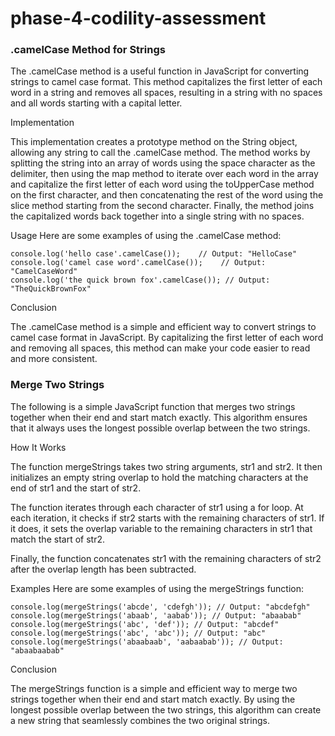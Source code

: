 # phase-4-codility-assessment

### .camelCase Method for Strings

The .camelCase method is a useful function in JavaScript for converting strings to camel case format. This method capitalizes the first letter of each word in a string and removes all spaces, resulting in a string with no spaces and all words starting with a capital letter.

Implementation

This implementation creates a prototype method on the String object, allowing any string to call the .camelCase method. The method works by splitting the string into an array of words using the space character as the delimiter, then using the map method to iterate over each word in the array and capitalize the first letter of each word using the toUpperCase method on the first character, and then concatenating the rest of the word using the slice method starting from the second character. Finally, the method joins the capitalized words back together into a single string with no spaces.

Usage
Here are some examples of using the .camelCase method:

    console.log('hello case'.camelCase());    // Output: "HelloCase"
    console.log('camel case word'.camelCase());    // Output: "CamelCaseWord"
    console.log('the quick brown fox'.camelCase()); // Output: "TheQuickBrownFox"

Conclusion

The .camelCase method is a simple and efficient way to convert strings to camel case format in JavaScript. By capitalizing the first letter of each word and removing all spaces, this method can make your code easier to read and more consistent.


### Merge Two Strings

The following is a simple JavaScript function that merges two strings together when their end and start match exactly. This algorithm ensures that it always uses the longest possible overlap between the two strings.

How It Works

The function mergeStrings takes two string arguments, str1 and str2. It then initializes an empty string overlap to hold the matching characters at the end of str1 and the start of str2.

The function iterates through each character of str1 using a for loop. At each iteration, it checks if str2 starts with the remaining characters of str1. If it does, it sets the overlap variable to the remaining characters in str1 that match the start of str2.

Finally, the function concatenates str1 with the remaining characters of str2 after the overlap length has been subtracted.

Examples
Here are some examples of using the mergeStrings function:


    console.log(mergeStrings('abcde', 'cdefgh')); // Output: "abcdefgh"
    console.log(mergeStrings('abaab', 'aabab')); // Output: "abaabab"
    console.log(mergeStrings('abc', 'def')); // Output: "abcdef"
    console.log(mergeStrings('abc', 'abc')); // Output: "abc"
    console.log(mergeStrings('abaabaab', 'aabaabab')); // Output: "abaabaabab"

Conclusion

The mergeStrings function is a simple and efficient way to merge two strings together when their end and start match exactly. By using the longest possible overlap between the two strings, this algorithm can create a new string that seamlessly combines the two original strings.

